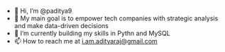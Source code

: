 - 👋 Hi, I’m @paditya9
- 👀 My main goal is to empower tech companies with strategic analysis and make data-driven decisions
- 🌱 I’m currently building my skills in Pythn and MySQL
- 📫 How to reach me at i.am.adityaraj@gmail.com

<!---
paditya9/paditya9 is a ✨ special ✨ repository because its `README.md` (this file) appears on your GitHub profile.
You can click the Preview link to take a look at your changes.
--->
